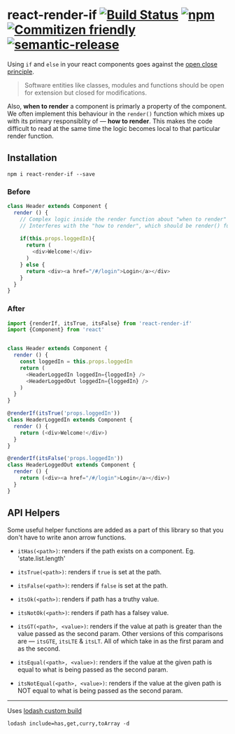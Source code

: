 # react-render-if [![Build Status](https://travis-ci.org/tusharmath/react-render-if.svg?branch=master)](https://travis-ci.org/tusharmath/react-render-if) [![npm](https://img.shields.io/npm/v/react-render-if.svg)]() [![Commitizen friendly](https://img.shields.io/badge/commitizen-friendly-brightgreen.svg)](http://commitizen.github.io/cz-cli/) [![semantic-release](https://img.shields.io/badge/%20%20%F0%9F%93%A6%F0%9F%9A%80-semantic--release-e10079.svg)](https://github.com/semantic-release/semantic-release)

Using `if` and `else` in your react components goes against the [open close principle](http://www.oodesign.com/open-close-principle.html).
> Software entities like classes, modules and functions should be open for extension but closed for modifications.

Also, **when to render** a component is primarly a property of the component. We often implement this behaviour in the `render()` function which mixes up with its primary responsiblity of — **how to render**. This makes the code difficult to read at the same time the logic becomes local to that particular render function.

## Installation

```
npm i react-render-if --save
```

### Before

```javascript
class Header extends Component {
  render () {
    // Complex logic inside the render function about "when to render" the component.
    // Interferes with the "how to render", which should be render() function's primary responsibility.
    
    if(this.props.loggedIn){
      return (
        <div>Welcome!</div>
      )
    } else {
      return <div><a href="/#/login">Login</a></div>
    }
  }
}
```


### After

```javascript
import {renderIf, itsTrue, itsFalse} from 'react-render-if'
import {Component} from 'react'


class Header extends Component {
  render () {
    const loggedIn = this.props.loggedIn
    return (
      <HeaderLoggedIn loggedIn={loggedIn} />
      <HeaderLoggedOut loggedIn={loggedIn} />
    )
  }
}

@renderIf(itsTrue('props.loggedIn'))
class HeaderLoggedIn extends Component {
  render () {
    return (<div>Welcome!</div>)
  }
}

@renderIf(itsFalse('props.loggedIn'))
class HeaderLoggedOut extends Component {
  render () {
    return (<div><a href="/#/login">Login</a></div>)
  }
}

```



## API Helpers
Some useful helper functions are added as a part of this library so that you don't have to write anon arrow functions.

- `itHas(<path>)`: renders if the path exists on a component. Eg. 'state.list.length'  

- `itsTrue(<path>)`: renders if `true` is set at the path.

- `itsFalse(<path>)`: renders if `false` is set at the path.

- `itsOk(<path>)`: renders if path has a truthy value. 

- `itsNotOk(<path>)`: renders if path has a falsey value. 

- `itsGT(<path>, <value>)`: renders if the value at path is greater than the value passed as the second param. Other versions of this comparisons are —  `itsGTE`, `itsLTE` & `itsLT`. All of which take in <path> as the first param and <value> as the second.

- `itsEqual(<path>, <value>)`: renders if the value at the given path is equal to what is being passed as the second param. 

- `itsNotEqual(<path>, <value>)`: renders if the value at the given path is NOT equal to what is being passed as the second param.


---

Uses [lodash custom build](https://lodash.com/custom-builds)
```
lodash include=has,get,curry,toArray -d
```
